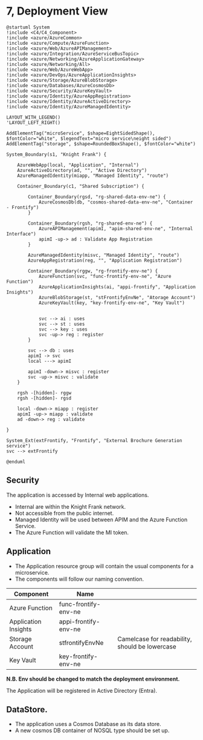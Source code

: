 # 7, Deployment View

```plantuml
@startuml System
!include <C4/C4_Component>
!include <azure/AzureCommon>
!include <azure/Compute/AzureFunction>
!include <azure/Web/AzureAPIManagement>
!include <azure/Integration/AzureServiceBusTopic>
!include <azure/Networking/AzureApplicationGateway>
!include <azure/Networking/All>
!include <azure/Web/AzureWebApp>
!include <azure/DevOps/AzureApplicationInsights>
!include <azure/Storage/AzureBlobStorage>
!include <azure/Databases/AzureCosmosDb>
!include <azure/Security/AzureKeyVault>
!include <azure/Identity/AzureAppRegistration>
!include <azure/Identity/AzureActiveDirectory>
!include <azure/Identity/AzureManagedIdentity>

LAYOUT_WITH_LEGEND()
'LAYOUT_LEFT_RIGHT()

AddElementTag("microService", $shape=EightSidedShape(), $fontColor="white", $legendText="micro service\neight sided")
AddElementTag("storage", $shape=RoundedBoxShape(), $fontColor="white")

System_Boundary(s1, "Knight Frank") {

    AzureWebApp(local, "Application", "Internal")
    AzureActiveDirectory(ad, "", "Active Directory")
    AzureManagedIdentity(miapp, "Managed Identity", "route")

    Container_Boundary(c1, "Shared Subscription") {

        Container_Boundary(rgsd, "rg-shared-data-env-ne") {
            AzureCosmosDb(db, "cosmos-shared-data-env-ne", "Container - Frontify")
        }

        Container_Boundary(rgsh, "rg-shared-env-ne") {
            AzureAPIManagement(apimI, "apim-shared-env-ne", "Internal Interface")
            apimI -up-> ad : Validate App Registration
        }

        AzureManagedIdentity(misvc, "Managed Identity", "route")
        AzureAppRegistration(reg, "", "Application Registration")

        Container_Boundary(rggw, "rg-frontify-env-ne") {
            AzureFunction(svc, "func-frontify-env-ne", "Azure Function")
            AzureApplicationInsights(ai, "appi-frontify", "Application Insights")
            AzureBlobStorage(st, "stFrontifyEnvNe", "Atorage Account")
            AzureKeyVault(key, "key-frontify-env-ne", "Key Vault")
            

            svc --> ai : uses
            svc --> st : uses
            svc --> key : uses
            svc -up-> reg : register
        }

        svc --> db : uses
        apimI -> svc 
        local ---> apimI

        apimI -down-> misvc : register
        svc -up-> misvc : validate
    }

    rgsh -[hidden]- rggw
    rgsh -[hidden]- rgsd

    local -down-> miapp : register
    apimI -up-> miapp : validate
    ad -down-> reg : validate

}

System_Ext(extFrontify, "Frontify", "External Brochure Generation service")
svc --> extFrontify

@enduml
```

## Security

The application is accessed by Internal web applications.

* Internal are within the Knight Frank network.
* Not accessible from the public internet.
* Managed Identity will be used between APIM and the Azure Function Service.
* The Azure Function will validate the MI token.

## Application

* The Application resource group will contain the usual components for a microservice.
* The components will follow our naming convention.

| Component            | Name                 |                                                |
| -------------------- | -------------------- | ---------------------------------------------- |
| Azure Function       | func-frontify-env-ne |                                                |
| Application Insights | appi-frontify-env-ne |                                                |
| Storage Account      | stfrontifyEnvNe      | Camelcase for readability, should be lowercase |
| Key Vault            | key-frontify-env-ne  |                                                |

**N.B. Env should be changed to match the deployment environment.**

The Application will be registered in Active Directory (Entra).

## DataStore.

* The application uses a Cosmos Database as its data store.
* A new cosmos DB container of NOSQL type should be set up.
